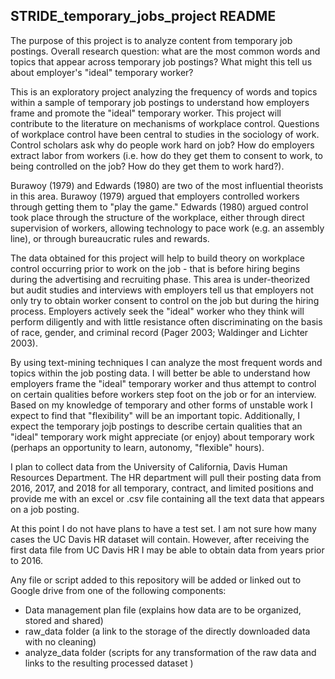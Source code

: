 ## STRIDE_temporary_jobs_project README

The purpose of this project is to analyze content from temporary job postings. Overall research question: what are the most common words and topics that appear across temporary job postings? What might this tell us about employer's "ideal" temporary worker?

This is an exploratory project analyzing the frequency of words and topics within a sample of temporary job postings to understand how employers frame and promote the "ideal" temporary worker. This project will contribute to the literature on mechanisms of workplace control. Questions of workplace control have been central to studies in the sociology of work. Control scholars ask why do people work hard on job? How do employers extract labor from workers (i.e. how do they get them to consent to work, to being controlled on the job? How do they get them to work hard?). 

Burawoy (1979) and Edwards (1980) are two of the most influential theorists in this area. Burawoy (1979) argued that employers controlled workers through getting them to "play the game." Edwards (1980) argued control took place through the structure of the workplace, either through direct supervision of workers, allowing technology to pace work (e.g. an assembly line), or through bureaucratic rules and rewards.

The data obtained for this project will help to build theory on workplace control occurring prior to work on the job - that is before hiring begins during the advertising and recruiting phase. This area is under-theorized but audit studies and interviews with employers tell us that employers not only try to obtain worker consent to control on the job but during the hiring process. Employers actively seek the "ideal" worker who they think will perform diligently and with little resistance often discriminating on the basis of race, gender, and criminal record (Pager 2003; Waldinger and Lichter 2003).

By using text-mining techniques I can analyze the most frequent words and topics within the job posting data. I will better be able to understand how employers frame the "ideal" temporary worker and thus attempt to control on certain qualities before workers step foot on the job or for an interview. Based on my knowledge of temporary and other forms of unstable work I expect to find that "flexibility" will be an important topic. Additionally, I expect the temporary jojb postings to describe certain qualities that an "ideal" temporary work might appreciate (or enjoy) about temporary work (perhaps an opportunity to learn, autonomy, "flexible" hours).

I plan to collect data from the University of California, Davis Human Resources Department. The HR department will pull their posting data from 2016, 2017, and 2018 for all temporary, contract, and limited positions and provide me with an excel or .csv file containing all the text data that appears on a job posting. 

At this point I do not have plans to have a test set. I am not sure how many cases the UC Davis HR dataset will contain. However, after receiving the first data file from UC Davis HR I may be able to obtain data from years prior to 2016.

Any file or script added to this repository will be added or linked out to Google drive from one of the following components:
* Data management plan file (explains how data are to be organized, stored and shared)
* raw_data folder (a link to the storage of the directly downloaded data with no cleaning)
* analyze_data folder (scripts for any transformation of the raw data and links to the resulting processed dataset )
